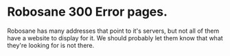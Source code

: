 Robosane 300 Error pages.
===

Robosane has many addresses that point to it's servers, but not all of them have a website to display for it. 
We should probably let them know that what they're looking for is not there.
